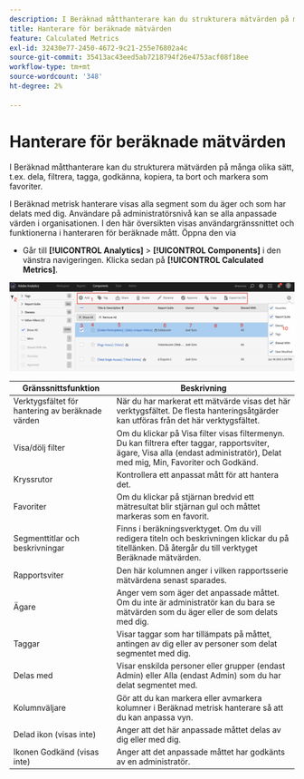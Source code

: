 ```yaml
---
description: I Beräknad måtthanterare kan du strukturera mätvärden på många olika sätt, t.ex. dela, filtrera, tagga, godkänna, kopiera, ta bort och markera som favoriter.
title: Hanterare för beräknade mätvärden
feature: Calculated Metrics
exl-id: 32430e77-2450-4672-9c21-255e76802a4c
source-git-commit: 35413ac43eed5ab7218794f26e4753acf08f18ee
workflow-type: tm+mt
source-wordcount: '348'
ht-degree: 2%

---
```


# Hanterare för beräknade mätvärden

I Beräknad måtthanterare kan du strukturera mätvärden på många olika sätt, t.ex. dela, filtrera, tagga, godkänna, kopiera, ta bort och markera som favoriter.

I Beräknad metrisk hanterare visas alla segment som du äger och som har delats med dig. Användare på administratörsnivå kan se alla anpassade värden i organisationen. I den här översikten visas användargränssnittet och funktionerna i hanteraren för beräknade mått. Öppna den via

* Går till **[!UICONTROL Analytics]** > **[!UICONTROL Components]** i den vänstra navigeringen. Klicka sedan på **[!UICONTROL Calculated Metrics]**.

![](assets/calcmet_mgr_ui.png)

| Gränssnittsfunktion | Beskrivning |
|---|---|
| Verktygsfältet för hantering av beräknade värden | När du har markerat ett mätvärde visas det här verktygsfältet. De flesta hanteringsåtgärder kan utföras från det här verktygsfältet. |
| Visa/dölj filter | Om du klickar på Visa filter visas filtermenyn. Du kan filtrera efter taggar, rapportsviter, ägare, Visa alla (endast administratör), Delat med mig, Min, Favoriter och Godkänd. |
| Kryssrutor | Kontrollera ett anpassat mått för att hantera det. |
| Favoriter | Om du klickar på stjärnan bredvid ett mätresultat blir stjärnan gul och måttet markeras som en favorit. |
| Segmenttitlar och beskrivningar | Finns i beräkningsverktyget. Om du vill redigera titeln och beskrivningen klickar du på titellänken. Då återgår du till verktyget Beräknade mätvärden. |
| Rapportsviter | Den här kolumnen anger i vilken rapportsserie mätvärdena senast sparades. |
| Ägare | Anger vem som äger det anpassade måttet. Om du inte är administratör kan du bara se mätvärden som du äger eller de som delats med dig. |
| Taggar | Visar taggar som har tillämpats på måttet, antingen av dig eller av personer som delat segmentet med dig. |
| Delas med | Visar enskilda personer eller grupper (endast Admin) eller Alla (endast Admin) som du har delat segmentet med. |
| Kolumnväljare | Gör att du kan markera eller avmarkera kolumner i Beräknad metrisk hanterare så att du kan anpassa vyn. |
| Delad ikon (visas inte) | Anger att det här anpassade måttet delas av dig eller med dig. |
| Ikonen Godkänd (visas inte) | Anger att det anpassade måttet har godkänts av en administratör. |
